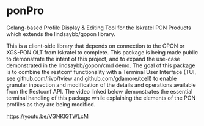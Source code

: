 # ponPro
Golang-based Profile Display &amp; Editing Tool for the Iskratel PON Products which extends the lindsaybb/gopon library.

This is a client-side library that depends on connection to the GPON or XGS-PON OLT from Iskratel to complete. This package is being made public to demonstrate the intent of this project, and to expand the use-case demonstrated in the lindsaybb/gopon/cmd demo. The goal of this package is to combine the restconf functionality with a Terminal User Interface (TUI, see github.com/rivo/tview and github.com/gdamore/tcell) to enable granular inpsection and modification of the details and operations available from the Restconf API. The video linked below demonstrates the essential terminal handling of this package while explaining the elements of the PON profiles as they are being modified.

https://youtu.be/VGNKlGTWLcM
